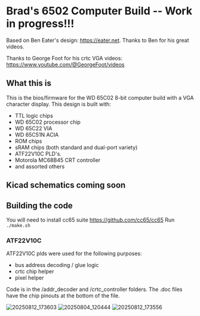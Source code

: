 # Brad's 6502 Computer Build -- Work in progress!!!
Based on Ben Eater's design: https://eater.net. Thanks to Ben for his great videos.

Thanks to George Foot for his crtc VGA videos: https://www.youtube.com/@GeorgeFoot/videos

## What this is
This is the bios/firmware for the WD 65C02 8-bit computer build with a VGA character display. This design is built with:
* TTL logic chips
* WD 65C02 processor chip
* WD 65C22 VIA
* WD 65C51N ACIA
* ROM chips
* sRAM chips (both standard and dual-port variety)
* ATF22V10C PLD's.
* Motorola MC68B45 CRT controller
* and assorted others

## Kicad schematics coming soon

## Building the code
You will need to install cc65 suite
https://github.com/cc65/cc65
Run ```./make.sh```

### ATF22V10C
ATF22V10C plds were used for the following purposes:
* bus address decoding / glue logic
* crtc chip helper
* pixel helper
  
Code is in the /addr_decoder and /crtc_controller folders. The .doc files have the chip pinouts at the bottom of the file.

![20250812_173603](https://github.com/user-attachments/assets/84d05559-f159-402a-8e1a-f46dc62f8b88)
![20250804_120444](https://github.com/user-attachments/assets/e2e5c8dd-4128-40c7-a7a2-0bf37f97e545)
![20250812_173556](https://github.com/user-attachments/assets/0a4da1c0-c5b6-462e-b5ba-dcf7d3f7ab3e)


